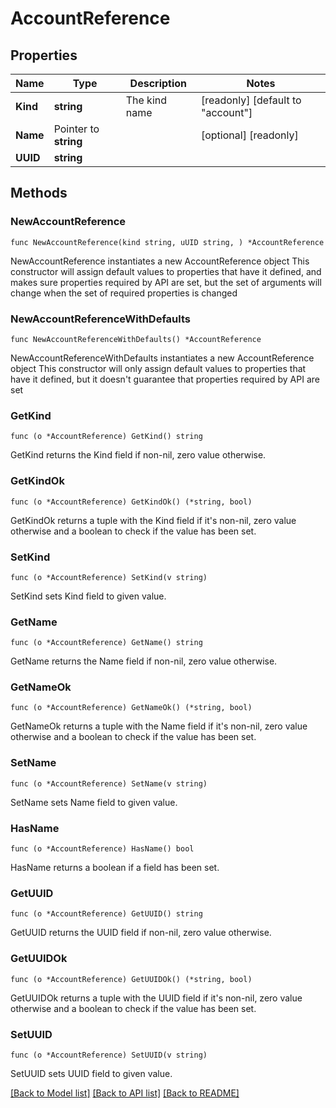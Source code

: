 # AccountReference

## Properties

Name | Type | Description | Notes
------------ | ------------- | ------------- | -------------
**Kind** | **string** | The kind name | [readonly] [default to "account"]
**Name** | Pointer to **string** |  | [optional] [readonly] 
**UUID** | **string** |  | 

## Methods

### NewAccountReference

`func NewAccountReference(kind string, uUID string, ) *AccountReference`

NewAccountReference instantiates a new AccountReference object
This constructor will assign default values to properties that have it defined,
and makes sure properties required by API are set, but the set of arguments
will change when the set of required properties is changed

### NewAccountReferenceWithDefaults

`func NewAccountReferenceWithDefaults() *AccountReference`

NewAccountReferenceWithDefaults instantiates a new AccountReference object
This constructor will only assign default values to properties that have it defined,
but it doesn't guarantee that properties required by API are set

### GetKind

`func (o *AccountReference) GetKind() string`

GetKind returns the Kind field if non-nil, zero value otherwise.

### GetKindOk

`func (o *AccountReference) GetKindOk() (*string, bool)`

GetKindOk returns a tuple with the Kind field if it's non-nil, zero value otherwise
and a boolean to check if the value has been set.

### SetKind

`func (o *AccountReference) SetKind(v string)`

SetKind sets Kind field to given value.


### GetName

`func (o *AccountReference) GetName() string`

GetName returns the Name field if non-nil, zero value otherwise.

### GetNameOk

`func (o *AccountReference) GetNameOk() (*string, bool)`

GetNameOk returns a tuple with the Name field if it's non-nil, zero value otherwise
and a boolean to check if the value has been set.

### SetName

`func (o *AccountReference) SetName(v string)`

SetName sets Name field to given value.

### HasName

`func (o *AccountReference) HasName() bool`

HasName returns a boolean if a field has been set.

### GetUUID

`func (o *AccountReference) GetUUID() string`

GetUUID returns the UUID field if non-nil, zero value otherwise.

### GetUUIDOk

`func (o *AccountReference) GetUUIDOk() (*string, bool)`

GetUUIDOk returns a tuple with the UUID field if it's non-nil, zero value otherwise
and a boolean to check if the value has been set.

### SetUUID

`func (o *AccountReference) SetUUID(v string)`

SetUUID sets UUID field to given value.



[[Back to Model list]](../README.md#documentation-for-models) [[Back to API list]](../README.md#documentation-for-api-endpoints) [[Back to README]](../README.md)


